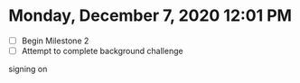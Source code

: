 # Monday, December  7, 2020 12:01 PM
- [ ] Begin Milestone 2
- [ ] Attempt to complete background challenge

signing on
